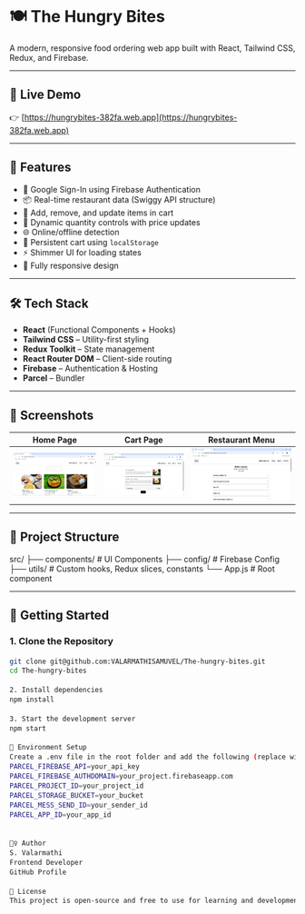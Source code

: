 # 🍽️ The Hungry Bites

A modern, responsive food ordering web app built with React, Tailwind CSS, Redux, and Firebase.

---

## 🔗 Live Demo

👉 [https://hungrybites-382fa.web.app](https://hungrybites-382fa.web.app)

---

## 📌 Features

- 🔐 Google Sign-In using Firebase Authentication
- 📦 Real-time restaurant data (Swiggy API structure)
- 🛒 Add, remove, and update items in cart
- 💸 Dynamic quantity controls with price updates
- 🌐 Online/offline detection
- 💾 Persistent cart using `localStorage`
- ⚡ Shimmer UI for loading states
- 📱 Fully responsive design

---

## 🛠️ Tech Stack

- **React** (Functional Components + Hooks)
- **Tailwind CSS** – Utility-first styling
- **Redux Toolkit** – State management
- **React Router DOM** – Client-side routing
- **Firebase** – Authentication & Hosting
- **Parcel** – Bundler

---

## 📸 Screenshots

| Home Page | Cart Page | Restaurant Menu |
|-----------|-----------|-----------------|
| ![Home](screenshots/home.png) | ![Cart](screenshots/cart.png) | ![Restaurant](screenshots/restaurantcategory.png) |

---

## 📂 Project Structure

src/
├── components/ # UI Components
├── config/ # Firebase Config
├── utils/ # Custom hooks, Redux slices, constants
└── App.js # Root component


---

## 🚀 Getting Started

### 1. Clone the Repository

```bash
git clone git@github.com:VALARMATHISAMUVEL/The-hungry-bites.git
cd The-hungry-bites

2. Install dependencies
npm install

3. Start the development server
npm start

🔐 Environment Setup
Create a .env file in the root folder and add the following (replace with your Firebase values):
PARCEL_FIREBASE_API=your_api_key
PARCEL_FIREBASE_AUTHDOMAIN=your_project.firebaseapp.com
PARCEL_PROJECT_ID=your_project_id
PARCEL_STORAGE_BUCKET=your_bucket
PARCEL_MESS_SEND_ID=your_sender_id
PARCEL_APP_ID=your_app_id


🙋‍♀ Author
S. Valarmathi
Frontend Developer
GitHub Profile

📄 License
This project is open-source and free to use for learning and development purposes.




